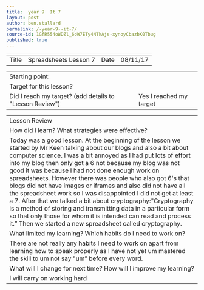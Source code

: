 ```yaml
---
title:  year 9  It 7
layout: post
author: ben.stallard
permalink: /-year-9--it-7/
source-id: 1GfR554oWDZl_6oW7ETy4NTkAjs-xynoyCbazbK0Tbug
published: true
---
```

<table>
  <tr>
    <td>Title</td>
    <td>Spreadsheets Lesson 7</td>
    <td>Date</td>
    <td>08/11/17</td>
  </tr>
</table>


<table>
  <tr>
    <td>Starting point:</td>
    <td></td>
  </tr>
  <tr>
    <td>Target for this lesson?</td>
    <td></td>
  </tr>
  <tr>
    <td>Did I reach my target? 
(add details to "Lesson Review")</td>
    <td> Yes I reached my target</td>
  </tr>
</table>


<table>
  <tr>
    <td>Lesson Review</td>
  </tr>
  <tr>
    <td>How did I learn? What strategies were effective? </td>
  </tr>
  <tr>
    <td>Today was a good lesson. At the beginning of the lesson we started by Mr Keen talking about our blogs and also a bit about computer science. I was a bit annoyed as I had put lots of effort into my blog then only got a 6 not because my blog was not good it was because I had not done enough work on spreadsheets. However there was people who also got 6's that blogs did not have images or iframes and also did not have all the spreadsheet work so I was disappointed I did not get at least a 7. After that we talked a bit about cryptography:"Cryptography is a method of storing and transmitting data in a particular form so that only those for whom it is intended can read and process it.” Then we started a new spreadsheet called cryptography.

</td>
  </tr>
  <tr>
    <td>What limited my learning? Which habits do I need to work on? </td>
  </tr>
  <tr>
    <td>There are not really any habits I need to work on apart from learning how to speak properly as I have not yet um mastered the skill to um not say "um” before every word.</td>
  </tr>
  <tr>
    <td>What will I change for next time? How will I improve my learning?</td>
  </tr>
  <tr>
    <td>I will carry on working hard</td>
  </tr>
</table>


